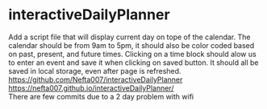 # interactiveDailyPlanner
Add a script file that will display current day on tope of the calendar. The calendar should be from 9am to 5pm, it should also be color coded based on past, present, and future times. Clicking on a time block should alow us to enter an event and save it when clicking on saved button. It should all be saved in local storage, even after page is refreshed.
https://github.com/Nefta007/interactiveDailyPlanner  https://nefta007.github.io/interactiveDailyPlanner/                                                                                                                         
There are few commits due to a 2 day problem with wifi 
